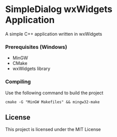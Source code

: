 # SimpleDialog wxWidgets Application

A simple C++ application written in wxWidgets

### Prerequisites (Windows)

- MinGW
- CMake
- wxWidgets library

### Compiling

Use the following command to build the project

```
cmake -G "MinGW Makefiles" && mingw32-make
```

## License

This project is licensed under the MIT License
